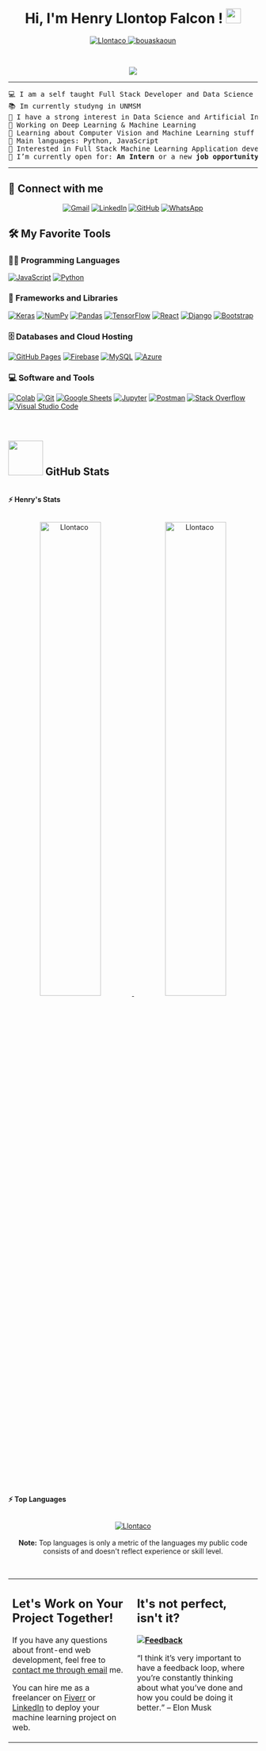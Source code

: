 <h1 align="center">
Hi, I'm Henry Llontop Falcon !
	<a href="https://github.com/Llontaco" target="_self">
		<img src="https://media.giphy.com/media/hvRJCLFzcasrR4ia7z/giphy.gif" width="30">
	</a>
</h1>
<p align="center">
	<a href="https://github.com/Llontaco">
		<img src="https://komarev.com/ghpvc/?username=Llontaco&label=Profile%20views&color=0e75b6&style=flat" alt="Llontaco" />
	</a>
	<a href="https://github.com/Llontaco">
		<img src="https://img.shields.io/github/followers/Llontaco?label=Followers" alt="bouaskaoun" />
	</a>
</p>
<br/>
<p align="center">
	<a href="https://github.com/Llontaco">
		<img src="https://readme-typing-svg.herokuapp.com?lines=Computer+Science+Student;Full+Stack+Web+Developer;Freelancer;DS%20|%20AI%20|%20ML%20Enthusiastic;Always%20learning%20new%20things&center=true&width=380&height=45">
	</a>
</p>

<hr>

<pre>
💻 I am a self taught Full Stack Developer and Data Science 
📚 Im currently studyng in UNMSM
📝 I have a strong interest in Data Science and Artificial Intelligence
🔭 Working on Deep Learning & Machine Learning
🌱 Learning about Computer Vision and Machine Learning stuff
🌟 Main languages: Python, JavaScript
🚩 Interested in Full Stack Machine Learning Application development
🤔 I’m currently open for: <b>An Intern</b> or a new <b>job opportunity</b>, this is <a href="https://drive.google.com/file/d/1OL-pYjC8jb3u3bbqLswQooZkah4ExeZf/view?usp=sharing" target="_blank">MY RESUME.</a>
</pre>
<hr>

## 🤝 Connect with me
<p align="center">
	<a href="mailto:henry2016llontop@gmail.com"><img src="https://img.shields.io/badge/gmail-%23EA4335.svg?style=plastic&logo=gmail&logoColor=white" alt="Gmail"/></a>
	<a href="https://www.linkedin.com/in/henry-llontop-falcon-499767263/"><img src="https://img.shields.io/badge/linkedin-%230A66C2.svg?style=plastic&logo=linkedin&logoColor=white" alt="LinkedIn"/></a>
	<a href="https://github.com/Llontaco"><img src="https://img.shields.io/badge/github-%23181717.svg?style=plastic&logo=github&logoColor=white" alt="GitHub"/></a>
	<a href="https://wa.me/51960417087?text=Hola%20Henry%2C%20estoy%20interesado%20en%20hablar%20sobre%20proyectos%20de%20data%20science%20o%20desarrollo%20web."><img src="https://img.shields.io/badge/whatsapp-25D366.svg?style=plastic&logo=whatsapp&logoColor=white" alt="WhatsApp"/></a>
</p>


## 🛠️ My Favorite Tools

### 👨‍💻 Programming Languages

<p>
    <a href="https://github.com/Bouaskaoun"><img alt="JavaScript" src="https://img.shields.io/badge/JavaScript%20-%23F7DF1E.svg?logo=javascript&logoColor=black"></a>
    <a href="https://github.com/Bouaskaoun"><img alt="Python" src="https://img.shields.io/badge/Python%20-%2314354C.svg?logo=python&logoColor=white"></a>


### 🧰 Frameworks and Libraries

<p >
    <a href="https://github.com/Llontaco"><img alt="Keras" src="https://img.shields.io/badge/Keras-%23D00000.svg?style=plastic&logo=Keras&logoColor=white"></a>
    <a href="https://github.com/Llontaco"><img alt="NumPy" src="https://img.shields.io/badge/NumPy-%23013243.svg?style=plastic&logo=numpy&logoColor=white"></a>
    <a href="https://github.com/Llontaco"><img alt="Pandas" src="https://img.shields.io/badge/Pandas-%23150458.svg?style=plastic&logo=pandas&logoColor=white"></a>
    <a href="https://github.com/Llontaco"><img alt="TensorFlow" src="https://img.shields.io/badge/TensorFlow-%23FF6F00.svg?style=plastic&logo=TensorFlow&logoColor=white"></a>
    <a href="https://github.com/Llontaco"><img alt="React" src="https://img.shields.io/badge/React-20232A.svg?style=plastic&logo=react&logoColor=61DAFB"></a>
    <a href="https://github.com/Llontaco"><img alt="Django" src="https://img.shields.io/badge/Django-092E20.svg?style=plastic&logo=django&logoColor=white"></a>
    <a href="https://github.com/Llontaco"><img alt="Bootstrap" src="https://img.shields.io/badge/Bootstrap-%238511FA.svg?style=plastic&logo=bootstrap&logoColor=white"></a>
</p>


### 🗄️ Databases and Cloud Hosting

<p>
    <a href="https://github.com/Llontaco"><img alt="GitHub Pages" src="https://img.shields.io/badge/GitHub%20Pages-%23327FC7.svg?style=plastic&logo=github&logoColor=white"></a>
    <a href="https://github.com/Llontaco"><img alt="Firebase" src="https://img.shields.io/badge/Firebase-%23FF6F00.svg?style=plastic&logo=firebase&logoColor=white"></a>
    <a href="https://github.com/Llontaco"><img alt="MySQL" src="https://img.shields.io/badge/MySQL-005C84.svg?style=plastic&logo=mysql&logoColor=white"></a>
    <a href="https://github.com/Llontaco"><img alt="Azure" src="https://img.shields.io/badge/Microsoft_Azure-0089D6.svg?style=plastic&logo=microsoft-azure&logoColor=white"></a>
</p>


### 💻 Software and Tools

<p>
    <a href="https://github.com/Llontaco"><img alt="Colab" src="https://img.shields.io/badge/Colab-00b56a.svg?logo=google-colab&logoColor=white"></a>
    <a href="https://github.com/Llontaco"><img alt="Git" src="https://img.shields.io/badge/Git%20-%23F05033.svg?logo=git&logoColor=white"></a>
    <a href="https://github.com/Llontaco"><img alt="Google Sheets" src="https://img.shields.io/badge/Google%20Sheets%20-%2334A853.svg?logo=google%20sheets&logoColor=white"></a>
    <a href="https://github.com/Llontaco"><img alt="Jupyter" src="https://img.shields.io/badge/Jupyter%20-%23F37626.svg?logo=Jupyter&logoColor=white"></a>
    <a href="https://github.com/Llontaco"><img alt="Postman" src="https://img.shields.io/badge/Postman-FF6C37?logo=postman&logoColor=white"></a>
    <a href="https://github.com/Llontaco"><img alt="Stack Overflow" src="https://img.shields.io/badge/-Stack%20Overflow-FE7A16?logo=stack-overflow&logoColor=white"></a>
    <a href="https://github.com/Llontaco"><img alt="Visual Studio Code" src="https://img.shields.io/badge/Visual%20Studio%20Code-0078d7.svg?logo=visual-studio-code&logoColor=white"></a>
</p>
</br>

<!--
### 👨🏽‍💻 Workspace
<p>
    <a href="https://github.com/Llontaco"><img alt="Macbook Air M1" src="https://img.shields.io/badge/Apple-MacBook_Air_2020-999999?style=for-the-badge&logo=apple&logoColor=white"></a>
    <a href="https://github.com/Llontaco"><img alt="Spotify" src="https://img.shields.io/badge/Spotify-1ED760?&style=for-the-badge&logo=spotify&logoColor=white"></a>
</p>
-->


## <a href="https://github.com/Llontaco"><img src="https://img.shields.io/badge/GitHub-100000?style=for-the-badge&logo=github&logoColor=white" width="70"></a> GitHub Stats

<br/>
<summary><b>⚡ Henry's Stats</b></summary>
<br/>
<p align="center">
	<a href="https://github.com/Llontaco">
		<img width="49.5%" src="https://github-readme-stats.vercel.app/api?username=Llontaco&show_icons=true" alt="Llontaco">
		<img width="49.5%" src="https://github-readme-streak-stats.herokuapp.com/?user=Llontaco" alt="Llontaco">
	</a>
	<br/>
</p> 

<br/>
<!--
<summary><b>⚡ Activity graph</b></summary>
<br/>
<p align="center">
	<a href="https://github.com/Llontaco">
		<img src="https://activity-graph.herokuapp.com/graph?username=Llontaco&bg_color=ffffff&color=000000&line=000000&point=000000&area=true&hide_border=true" alt="Llontaco">
	</a>
</p>
<br/>
-->
<summary><b>⚡ Top Languages</b></summary>
<br/>

<p align="center">
	<a href="https://github.com/Llontaco">
	<img src="https://github-readme-stats.vercel.app/api/top-langs/?username=Llontaco&langs_count=8&layout=compact" alt="Llontaco">
	</a>
	<br/>
<br/>
<b>Note:</b> Top languages is only a metric of the languages my public code consists of and doesn't reflect experience or skill level.
</p>
<br/>

<table style="border: none">
  <tr>
  <td width="50%" valign="top">

## Let's Work on Your Project Together!

If you have any questions about front-end web development, feel free to <a href="mailto:henry2016llontop@gmail.com">contact me through email</a> me.

You can hire me as a freelancer on <a href="https://www.fiverr.com">Fiverr</a> or <a href="https://www.linkedin.com/in/henry-llontop-falcon-499767263/">LinkedIn</a> to deploy your machine learning project on web.

  </td>
  <td width="50%" valign="top">

## It's not perfect, isn't it?

**<a href="https://github.com/Llontaco"><img alt="Feedback" src="https://img.shields.io/badge/Ask%20me-anything-1abc9c.svg"></a>**

“I think it’s very important to have a feedback loop, where you’re constantly thinking about what you’ve done and how you could be doing it better.”
– Elon Musk

  </td>
  </tr>
